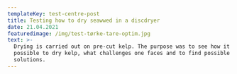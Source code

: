 ```yaml
---
templateKey: test-centre-post
title: Testing how to dry seawwed in a discdryer
date: 21.04.2021
featuredimage: /img/test-tørke-tare-optim.jpg
text: >-
  Drying is carried out on pre-cut kelp. The purpose was to see how it is
  possible to dry kelp, what challenges one faces and to find possible
  solutions.
---
```


